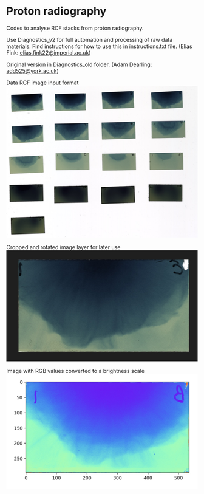 # Proton radiography

Codes to analyse RCF stacks from proton radiography.

Use Diagnostics_v2 for full automation and processing of raw data materials.
Find instructions for how to use this in instructions.txt file. (Elias Fink: elias.fink22@imperial.ac.uk)

Original version in Diagnostics_old folder. (Adam Dearling: add525@york.ac.uk)

Data RCF image input format
![Input image](https://github.com/EliasFink122/Proton_Radiography/blob/main/README_Pictures/raw.jpg?raw=true)

Cropped and rotated image layer for later use
![Cropped and rotated image](https://github.com/EliasFink122/Proton_Radiography/blob/main/README_Pictures/sliced.jpg?raw=true)

Image with RGB values converted to a brightness scale
![Brightness converted image](https://github.com/EliasFink122/Proton_Radiography/blob/main/README_Pictures/converted.jpg?raw=true)